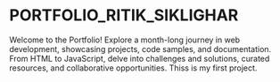 # PORTFOLIO_RITIK_SIKLIGHAR
Welcome to the Portfolio! Explore a month-long journey in web development, showcasing projects, code samples, and documentation. From HTML to JavaScript, delve into challenges and solutions, curated resources, and collaborative opportunities. Thiss is my first project.
